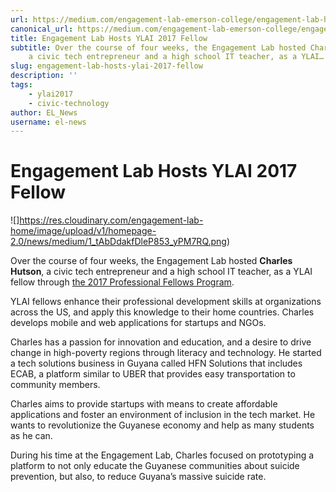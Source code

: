 ```yaml
---
url: https://medium.com/engagement-lab-emerson-college/engagement-lab-hosts-ylai-2017-fellow-d18653dce1f2
canonical_url: https://medium.com/engagement-lab-emerson-college/engagement-lab-hosts-ylai-2017-fellow-d18653dce1f2
title: Engagement Lab Hosts YLAI 2017 Fellow
subtitle: Over the course of four weeks, the Engagement Lab hosted Charles Hutson,
    a civic tech entrepreneur and a high school IT teacher, as a YLAI…
slug: engagement-lab-hosts-ylai-2017-fellow
description: ''
tags:
    - ylai2017
    - civic-technology
author: EL_News
username: el-news
---
```


# Engagement Lab Hosts YLAI 2017 Fellow

![]https://res.cloudinary.com/engagement-lab-home/image/upload/v1/homepage-2.0/news/medium/1_tAbDdakfDleP853_yPM7RQ.png)

Over the course of four weeks, the Engagement Lab hosted **Charles Hutson**, a civic tech entrepreneur and a high school IT teacher, as a YLAI fellow through [the 2017 Professional Fellows Program](https://ylai.state.gov/fellowship/).

YLAI fellows enhance their professional development skills at organizations across the US, and apply this knowledge to their home countries. Charles develops mobile and web applications for startups and NGOs.

Charles has a passion for innovation and education, and a desire to drive change in high-poverty regions through literacy and technology. He started a tech solutions business in Guyana called HFN Solutions that includes ECAB, a platform similar to UBER that provides easy transportation to community members.

Charles aims to provide startups with means to create affordable applications and foster an environment of inclusion in the tech market. He wants to revolutionize the Guyanese economy and help as many students as he can.

During his time at the Engagement Lab, Charles focused on prototyping a platform to not only educate the Guyanese communities about suicide prevention, but also, to reduce Guyana’s massive suicide rate.
